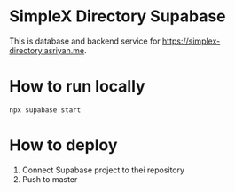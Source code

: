 # SimpleX Directory Supabase
This is database and backend service for https://simplex-directory.asriyan.me.

# How to run locally
```
npx supabase start
```

# How to deploy
1. Connect Supabase project to thei repository
2. Push to master
